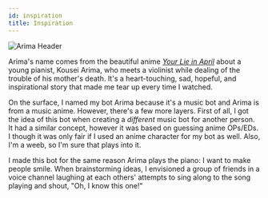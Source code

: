 ```yaml
---
id: inspiration
title: Inspiration
---
```


![Arima Header](https://i.imgur.com/oVWMSKd.jpg)

Arima's name comes from the beautiful anime
[_Your Lie in April_](https://en.wikipedia.org/wiki/Your_Lie_in_April) about a
young pianist, Kousei Arima, who meets a violinist while dealing of the trouble
of his mother's death. It's a heart-touching, sad, hopeful, and inspirational
story that made me tear up every time I watched.

On the surface, I named my bot Arima because it's a music bot and Arima is from
a music anime. However, there's a few more layers. First of all, I got the idea
of this bot when creating a _different_ music bot for another person. It had a
similar concept, however it was based on guessing anime OPs/EDs. I though it was
only fair if I used an anime character for my bot as well. Also, I'm a weeb, so
I'm sure that plays into it.

I made this bot for the same reason Arima plays the piano: I want to make people
smile. When brainstorming ideas, I envisioned a group of friends in a voice
channel laughing at each others' attempts to sing along to the song playing and
shout, "Oh, I know this one!"

